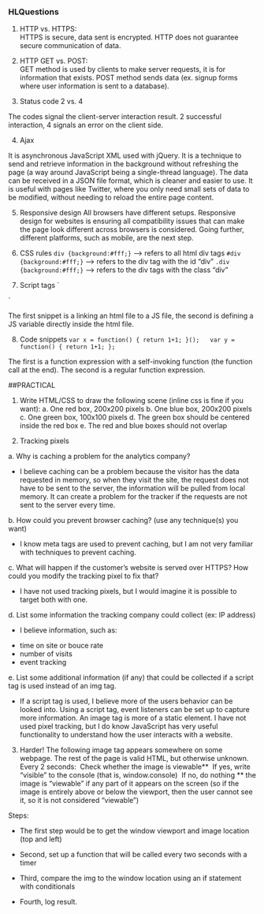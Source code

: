 ### HLQuestions

1. HTTP vs. HTTPS:  
HTTPS is secure, data sent is encrypted. HTTP does not guarantee secure communication of data.

2. HTTP GET vs. POST:  
GET method is used by clients to make server requests, it is for information that exists. 
POST method sends data (ex. signup forms where user information is sent to a database).

3. Status code 2 vs. 4

The codes signal the client-server interaction result. 2 successful interaction, 4 signals an error on the client side.

4. Ajax

It is asynchronous JavaScript XML used with jQuery. It is a technique to send and retrieve information in the background without refreshing the page (a way around JavaScript being a single-thread language). The data can be received in a JSON file format, which is cleaner and easier to use. It is useful with pages like Twitter, where you only need small sets of data to be modified, without needing to reload the entire page content.

5. Responsive design
All browsers have different setups. Responsive design for websites is ensuring all compatibility issues that can make the page look different across browsers is considered. Going further, different platforms, such as mobile, are the next step.

6. CSS rules
```div {background:#fff;}```  --> refers to all html div tags 
```#div {background:#fff;}```  --> refers to the div tag with the id “div”
```.div {background:#fff;}```  --> refers to the div tags with the class “div”

7. Script tags
`<script src=”http://example.com/whatever.js”> </script> 
<script>var whatever = true</script>`

The first snippet is a linking an html file to a JS file, the second is defining a JS variable directly inside the html file.

8. Code snippets
`var x = function() { return 1+1; }();  
var y = function() { return 1+1; };`

The first is a function expression with a self-invoking function (the function call at the end). The second is a regular function expression. 


##PRACTICAL 

1. Write HTML/CSS to draw the following scene (inline css is fine if you want):
a. One red box, 200x200 pixels
b. One blue box, 200x200 pixels
c. One green box, 100x100 pixels
d. The green box should be centered inside the red box
e. The red and blue boxes should not overlap

2. Tracking pixels

a. Why is caching a problem for the analytics company?
- I believe caching can be a problem because the visitor has the data requested in memory, so when they visit the site, the request does not have to be sent to the server, the information will be pulled from local memory. It can create a problem for the tracker if the requests are not sent to the server every time. 

b. How could you prevent browser caching? (use any technique(s) you want)
- I know meta tags are used to prevent caching, but I am not very familiar with techniques to prevent caching.

c. What will happen if the customer’s website is served over HTTPS? How could you modify the tracking pixel to fix that?
- I have not used tracking pixels, but I would imagine it is possible to target both with one.

d. List some information the tracking company could collect (ex: IP address)
- I believe information, such as:
* time on site or bouce rate
* number of visits
* event tracking

e. List some additional information (if any) that could be collected if a script tag is used instead of an img tag.
- If a script tag is used, I believe more of the users behavior can be looked into. Using a script tag, event listeners can be set up to capture more information. An image tag is more of a static element. I have not used pixel tracking, but I do know JavaScript has very useful functionality to understand how the user interacts with a website.

3. Harder!
The following image tag appears somewhere on some webpage. The rest of the page is valid HTML, but otherwise unknown.
Every 2 seconds:
­ Check whether the image is viewable**
­ If yes, write “visible” to the console (that is, window.console)
­ If no, do nothing
** the image is “viewable” if any part of it appears on the screen (so if the image is entirely above or below the viewport, then the user cannot see it, so it is not considered “viewable”)

Steps:
- The first step would be to get the window viewport and image location (top and left)
- Second, set up a function that will be called every two seconds with a timer
- Third, compare the img to the window location using an if statement with conditionals
- Fourth, log result.

  <script>
    // assumming I can get the window viewport wiht window.height
    var windView = window.height;
    var imagView = document.getElementById('myimage');

    // checkTime() sets a timer to run every 2 seconds
    function checkTime() {
      // console.log("checking");
      if(imagView > viewportHeight || imagView < viewportHeight) {
        console.log("Visible");
      }
    }
    window.onload = setInterval(checkTime, 2000);
  </script>


